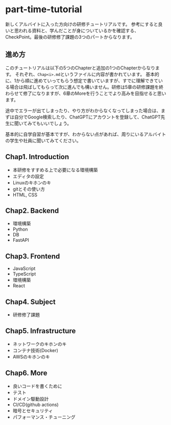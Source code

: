 # part-time-tutorial
新しくアルバイトに入った方向けの研修チュートリアルです。
参考にすると良いと思われる資料と、学んだことが身についているかを確認する、CheckPoint。最後の研修修了課題の3つのパートからなります。

## 進め方
このチュートリアルは以下の5つのChapterと追加の1つのChapterからなります。
それぞれ、`Chap<i>.md`というファイルに内容が書かれています。
基本的に、1から順に進めていってもらう想定で書いていますが、すでに理解できている場合は飛ばしてもらって次に進んでも構いません。研修は5章の研修課題を終わらせて修了になりますが、6章のMoreを行うことでより高みを目指せると思います。

途中でエラーが出てしまったり、やり方がわからなくなってしまった場合は、まずは自分でGoogle検索したり、ChatGPTにアカウントを登録して、ChatGPT先生に聞いてみてもいいでしょう。

基本的に自学自習が基本ですが、わからない点があれば、周りにいるアルバイトの学生や社員に聞いてみてください。

## Chap1. Introduction

- 本研修をすすめる上で必要になる環境構築
- エディタの設定
- Linuxのキホンのキ
- gitとその使い方
- HTML, CSS

## Chap2. Backend

- 環境構築
- Python
- DB
- FastAPI

## Chap3. Frontend

- JavaScript
- TypeScript
- 環境構築
- React

## Chap4. Subject
- 研修修了課題
## Chap5. Infrastructure

- ネットワークのキホンのキ
- コンテナ技術(Docker)
- AWSのキホンのキ

## Chap6. More

- 良いコードを書くために
- テスト
- ドメイン駆動設計
- CI/CD(github actions)
- 暗号とセキュリティ
- パフォーマンス・チューニング



